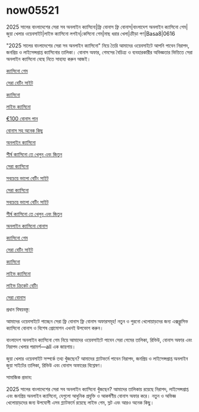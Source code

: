 # now05521
2025 সালের বাংলাদেশের সেরা সব অনলাইন ক্যাসিনো|ফ্রি বোনাস ফ্রি বোনাস|বাংলাদেশ অনলাইন ক্যাসিনো গেম|জুয়া খেলার ওয়েবসাইট|লাইভ ক্যাসিনো লগইন|কেসিনো গেম|মাছ ধরার খেলা|ক্রীড়া পণ|Basa8|0616

"2025 সালের বাংলাদেশের সেরা সব অনলাইন ক্যাসিনো" নিয়ে তৈরি আমাদের ওয়েবসাইটে আপনি পাবেন নিরাপদ, জনপ্রিয় ও লাইসেন্সপ্রাপ্ত ক্যাসিনোর তালিকা। বোনাস অফার, গেমসের বৈচিত্র্য ও ব্যবহারকারীর অভিজ্ঞতার ভিত্তিতে সেরা অনলাইন ক্যাসিনো বেছে নিতে সাহায্য করুন আজই।

<a href="https://basa8pc.com/">ক্যাসিনো গেম</a>

<a href="https://basa8pc.net/">সেরা বেটিং সাইট</a>

<a href="https://basa8live.com/">ক্যাসিনো</a>

<a href="https://basa8live.net/">লাইভ ক্যাসিনো</a>

<a href="https://basa8pro.com/">€100 বোনাস পান</a>

<a href="https://basa8pro.net/">বোনাস সহ অনেক কিছু</a>

<a href="https://basa8vip.net/">অনলাইন ক্যাসিনো</a>

<a href="https://basa8us.net/">শীর্ষ ক্যাসিনো তে খেলুন এবং জিতুন</a>

<a href="https://basa8vip.com/">সেরা ক্যাসিনো</a>

<a href="https://basa8us.com/">সবচেয়ে ভালো বেটিং সাইট</a>

<a href="https://basa8vip.com/">সেরা ক্যাসিনো</a>

<a href="https://basa8us.com/">সবচেয়ে ভালো বেটিং সাইট</a>

<a href="https://basa8us.net/">শীর্ষ ক্যাসিনো তে খেলুন এবং জিতুন</a>

<a href="https://basa8wap.com/">অনলাইন ক্যাসিনো বোনাস</a>

<a href="https://basa8pc.com/">ক্যাসিনো গেম</a>

<a href="https://basa8pc.net/">সেরা বেটিং সাইট</a>

<a href="https://basa8live.com/">ক্যাসিনো</a>

<a href="https://basa8live.net/">লাইভ ক্যাসিনো</a>

<a href="https://basa8uk.com/">লাইভ ক্রিকেট বেটিং</a>

<a href="https://basa8uk.net/">সেরা বোনাস</a>

প্রধান বিষয়বস্তু:

আমাদের ওয়েবসাইটে পাচ্ছেন সেরা ফ্রি বোনাস ফ্রি বোনাস অফারসমূহ! নতুন ও পুরনো খেলোয়াড়দের জন্য এক্সক্লুসিভ ক্যাসিনো বোনাস ও বিশেষ প্রোমোশন এখনই উপভোগ করুন।

বাংলাদেশ অনলাইন ক্যাসিনো গেম নিয়ে আমাদের ওয়েবসাইটে পাবেন সেরা গেমের তালিকা, রিভিউ, বোনাস অফার এবং নিরাপদ খেলার পরামর্শ—all এক জায়গায়।

জুয়া খেলার ওয়েবসাইট সম্পর্কে তথ্য খুঁজছেন? আমাদের প্ল্যাটফর্মে পাবেন নিরাপদ, জনপ্রিয় ও লাইসেন্সপ্রাপ্ত অনলাইন জুয়া সাইটের তালিকা, রিভিউ এবং বোনাস অফারের বিশ্লেষণ।

সামাজিক প্রভাব:

2025 সালের বাংলাদেশের সেরা সব অনলাইন ক্যাসিনো খুঁজছেন? আমাদের তালিকায় রয়েছে নিরাপদ, লাইসেন্সপ্রাপ্ত এবং জনপ্রিয় অনলাইন ক্যাসিনো, যেগুলো আধুনিক প্রযুক্তি ও আকর্ষণীয় বোনাস অফার করে। নতুন ও অভিজ্ঞ খেলোয়াড়দের জন্য উপযোগী এসব প্ল্যাটফর্মে রয়েছে লাইভ গেম, স্লট এবং আরও অনেক কিছু।
